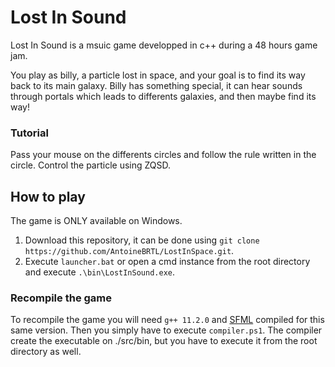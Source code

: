 # Lost In Sound

Lost In Sound is a msuic game developped in c++ during a 48 hours game jam.

You play as billy, a particle lost in space, and your goal is to find its way back to its main galaxy.
Billy has something special, it can hear sounds through portals which leads to differents galaxies, and then maybe find its way!

### Tutorial ###
Pass your mouse on the differents circles and follow the rule written in the circle.
Control the particle using ZQSD.

## How to play ##

The game is ONLY available on Windows.

1) Download this repository, it can be done using `git clone https://github.com/AntoineBRTL/LostInSpace.git`.
2) Execute `launcher.bat` or open a cmd instance from the root directory and execute `.\bin\LostInSound.exe`.

### Recompile the game ###

To recompile the game you will need `g++ 11.2.0` and [SFML](https://www.sfml-dev.org/) compiled for this same version.
Then you simply have to execute `compiler.ps1`. The compiler create the executable on ./src/bin, but you have to execute it from the root directory as well.